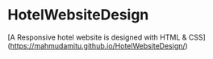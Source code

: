 # HotelWebsiteDesign
 [A Responsive hotel website is designed with HTML & CSS] (https://mahmudamitu.github.io/HotelWebsiteDesign/)
